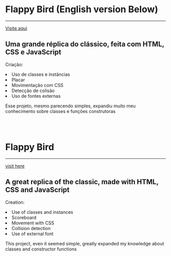 <h1>Flappy Bird (English version Below)</h1>   

<hr>

<a href="https://victor-spichenkoff.github.io/flappy-bird/">Visite aqui</a>

<h2>Uma grande réplica do clássico, feita com HTML, CSS e JavaScript</h2>

<p>Criação: </p>
<li>Uso de classes e instâncias</li>
<li>Placar</li>
<li>Movimentação com CSS</li>
<li>Detecção de colisão</li>
<li>Uso de fontes externas</li>

<p>Esse projeto, mesmo parecendo simples, expandiu muito meu conhecimento sobre classes e funções construtoras</p>


<br> <br>


<h1>Flappy Bird</h1>   

<hr>

<a href="https://victor-spichenkoff.github.io/flappy-bird/">visit here</a>

<h2>A great replica of the classic, made with HTML, CSS and JavaScript</h2>

<p>Creation:</p>
<li>Use of classes and instances</li>
<li>Scoreboard</li>
<li>Movement with CSS</li>
<li>Collision detection</li>
<li>Use of external font</li>

<p>This project, even it seemed simple, greatly expanded my knowledge about classes and constructor functions</p>
